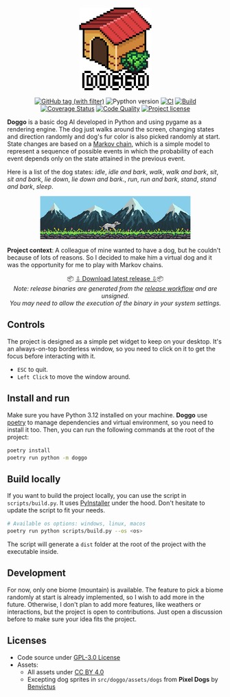 <p align="center">
  <a href="#readme" align="center">
      <img alt="Until Zero - タイマー | logo" src="https://raw.githubusercontent.com/u8slvn/doggo/main/src/doggo/assets/splash.png">
  </a>
</p>
<p align="center">
    <a href="https://github.com/u8slvn/doggo/releases"><img alt="GitHub tag (with filter)" src="https://img.shields.io/github/v/release/u8slvn/doggo"></a>
    <img src="https://img.shields.io/badge/python-3.12-blue" alt="Pypthon version">
    <a href="https://github.com/u8slvn/doggo/actions/workflows/ci.yaml"><img src="https://img.shields.io/github/actions/workflow/status/u8slvn/doggo/ci.yaml?label=CI" alt="CI"></a>
    <a href="https://github.com/u8slvn/doggo/actions/workflows/release.yaml"><img src="https://img.shields.io/github/actions/workflow/status/u8slvn/doggo/release.yaml?label=Build" alt="Build"></a>
    <a href="https://coveralls.io/github/u8slvn/doggo?branch=main"><img src="https://coveralls.io/repos/github/u8slvn/doggo/badge.svg?branch=main" alt="Coverage Status"></a>
    <a href="https://app.codacy.com/gh/u8slvn/doggo/dashboard"><img src="https://img.shields.io/codacy/grade/359900931def4b2cba3552678519ce2e" alt="Code Quality"></a>
    <a href="https://github.com/u8slvn/doggo"><img src="https://img.shields.io/github/license/u8slvn/doggo" alt="Project license"></a>
</p>

**Doggo** is a basic dog AI developed in Python and using pygame as a rendering engine. The dog just walks around the screen, changing states and direction randomly and dog's fur color is also picked randomly at start. State changes are based on a [Markov chain](https://en.wikipedia.org/wiki/Markov_chain), which is a simple model to represent a sequence of possible events in which the probability of each event depends only on the state attained in the previous event.

Here is a list of the dog states: *idle*, *idle and bark*, *walk*, *walk and bark*, *sit*, *sit and bark*, *lie down*, *lie down and bark*., *run*, *run and bark*, *stand*, *stand and bark*, *sleep*.

<p align="center">
    <img alt="doggo demo" src="https://raw.githubusercontent.com/u8slvn/doggo/main/images/demo.gif">
</p>

**Project context**: A colleague of mine wanted to have a dog, but he couldn't because of lots of reasons. So I decided to make him a virtual dog and it was the opportunity for me to play with Markov chains.

<p align="center">
    📦 <a href="https://github.com/u8slvn/doggo/releases">⇩ Download latest release ⇩</a>📦
    <br/>
    <i>Note: release binaries are generated from the <a href="https://github.com/u8slvn/doggo/actions/workflows/release.yaml">release workflow</a> and are unsigned.<br />You may need to allow the execution of the binary in your system settings.</i>
</p>

## Controls

The project is designed as a simple pet widget to keep on your desktop. It's an always-on-top borderless window, so you need to click on it to get the focus before interacting with it.

* `ESC` to quit.
* `Left Click` to move the window around.

## Install and run

Make sure you have Python 3.12 installed on your machine. **Doggo** use [poetry](https://python-poetry.org/) to manage dependencies and virtual environment, so you need to install it too. Then, you can run the following commands at the root of the project:

```bash
poetry install
poetry run python -m doggo
```

## Build locally

If you want to build the project locally, you can use the script in `scripts/build.py`. It uses [PyInstaller](https://www.pyinstaller.org/) under the hood. Don't hesitate to update the script to fit your needs.

```bash
# Available os options: windows, linux, macos
poetry run python scripts/build.py --os <os>
```

The script will generate a `dist` folder at the root of the project with the executable inside.

## Development

For now, only one biome (mountain) is available. The feature to pick a biome randomly at start is already implemented, so I wish to add more in the future. Otherwise, I don't plan to add more features, like weathers or interactions, but the project is open to contributions. Just open a discussion before to make sure your idea fits the project.

## Licenses

* Code source under [GPL-3.0 License](https://www.gnu.org/licenses/gpl-3.0.en.html)
* Assets:
  * All assets under [CC BY 4.0](https://creativecommons.org/licenses/by/4.0/)
  * Excepting dog sprites in `src/doggo/assets/dogs` from **Pixel Dogs** by [Benvictus](https://benvictus.itch.io/pixel-dogs)
